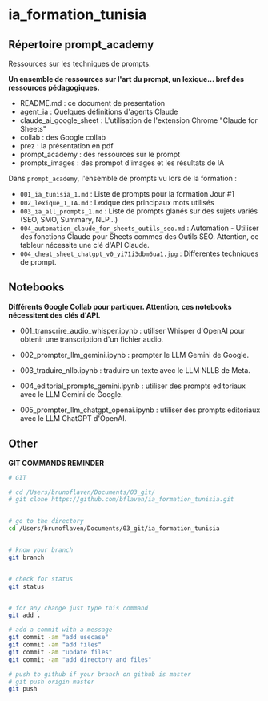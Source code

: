 # ia_formation_tunisia

## Répertoire prompt_academy
Ressources sur les techniques de prompts.

**Un ensemble de ressources sur l'art du prompt, un lexique... bref des ressources pédagogiques.**

- README.md : ce document de presentation
- agent_ia : Quelques définitions d'agents Claude
- claude_ai_google_sheet : L'utilisation de l'extension Chrome "Claude for Sheets"
- collab : des Google collab
- prez : la présentation en pdf
- prompt_academy : des ressources sur le prompt
- prompts_images : des prompot d'images et les résultats de IA



Dans `prompt_academy`, l'ensemble de prompts vu lors de la formation :


- `001_ia_tunisia_1.md` : Liste de prompts pour la formation Jour #1
- `002_lexique_1_IA.md` : Lexique des principaux mots utilisés
- `003_ia_all_prompts_1.md` : Liste de prompts glanés sur des sujets variés (SEO, SMO, Summary, NLP...)
- `004_automation_claude_for_sheets_outils_seo.md` : Automation - Utiliser des fonctions Claude pour Sheets commes des Outils SEO. Attention, ce tableur nécessite une clé d'API Claude.
- `004_cheat_sheet_chatgpt_v0_yi71i3dbm6ua1.jpg` : Differentes techniques de prompt.



## Notebooks
**Différents Google Collab pour partiquer. Attention, ces notebooks nécessitent des clés d'API.**

- 001_transcrire_audio_whisper.ipynb : utiliser Whisper d'OpenAI pour obtenir une transcription d'un fichier audio.

- 002_prompter_llm_gemini.ipynb : prompter le LLM Gemini de Google.

- 003_traduire_nllb.ipynb : traduire un texte avec le LLM NLLB de Meta.

- 004_editorial_prompts_gemini.ipynb : utiliser des prompts editoriaux avec le LLM Gemini de Google.

- 005_prompter_llm_chatgpt_openai.ipynb : utiliser des prompts editoriaux avec le LLM ChatGPT d'OpenAI.







## Other
**GIT COMMANDS REMINDER**

```bash
# GIT

# cd /Users/brunoflaven/Documents/03_git/
# git clone https://github.com/bflaven/ia_formation_tunisia.git


# go to the directory
cd /Users/brunoflaven/Documents/03_git/ia_formation_tunisia


# know your branch
git branch


# check for status
git status


# for any change just type this command
git add .

# add a commit with a message
git commit -am "add usecase"
git commit -am "add files"
git commit -am "update files"
git commit -am "add directory and files"

# push to github if your branch on github is master
# git push origin master
git push


```